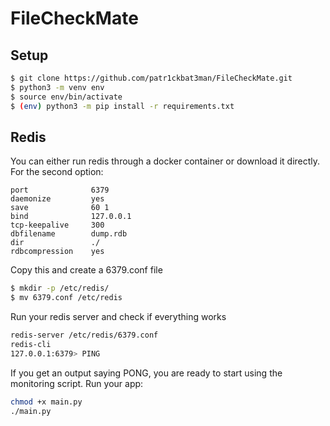 # FileCheckMate
## Setup
```bash
$ git clone https://github.com/patr1ckbat3man/FileCheckMate.git
$ python3 -m venv env
$ source env/bin/activate
$ (env) python3 -m pip install -r requirements.txt 
```
## Redis
You can either run redis through a docker container or download it directly. For the second option:
```editorconfig
port              6379
daemonize         yes
save              60 1
bind              127.0.0.1
tcp-keepalive     300
dbfilename        dump.rdb
dir               ./
rdbcompression    yes
```
Copy this and create a 6379.conf file
```bash
$ mkdir -p /etc/redis/
$ mv 6379.conf /etc/redis
```
Run your redis server and check if everything works
```bash
redis-server /etc/redis/6379.conf
redis-cli
127.0.0.1:6379> PING
```
If you get an output saying PONG, you are ready to start using the monitoring script.
Run your app:
```bash
chmod +x main.py
./main.py
```